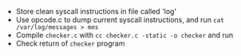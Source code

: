 * Store clean syscall instructions in file called 'log'
* Use opcode.c to dump current syscall instructions, and run `cat /var/log/messages > mes`
* Compile `checker.c` with `cc checker.c -static -o checker` and run
* Check return of `checker` program
